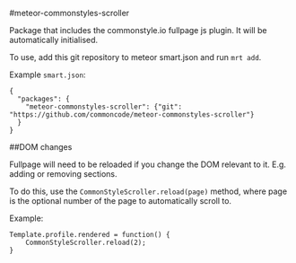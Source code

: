 #meteor-commonstyles-scroller

Package that includes the commonstyle.io fullpage js plugin. It will be automatically initialised.

To use, add this git repository to meteor smart.json and run  `mrt add`. 

Example `smart.json`:

	{
	  "packages": {
	    "meteor-commonstyles-scroller": {"git": "https://github.com/commoncode/meteor-commonstyles-scroller"}
	  }
	}

##DOM changes

Fullpage will need to be reloaded if you change the DOM relevant to it. E.g. adding or removing sections.

To do this, use the `CommonStyleScroller.reload(page)` method, where page is the optional number of the page to automatically scroll to. 

Example:

	Template.profile.rendered = function() {
		CommonStyleScroller.reload(2);
	}

